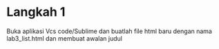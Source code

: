 # Langkah 1
 Buka aplikasi Vcs code/Sublime dan buatlah file html baru dengan nama lab3_list.html dan membuat awalan judul
 
